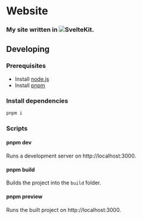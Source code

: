 # Website

### My site written in ![SvelteKit](https://kit.svelte.dev).

## Developing

### Prerequisites
- Install [node.js](https://nodejs.org)
- Install [pnpm](https://pnpm.io/)

### Install dependencies
```bash
pnpm i
```
### Scripts

#### pnpm dev
Runs a development server on http://localhost:3000.

#### pnpm build
Builds the project into the `build` folder.

#### pnpm preview
Runs the built project on http://localhost:3000.
